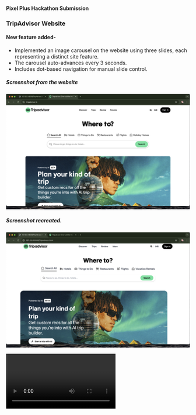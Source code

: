 #### Pixel Plus Hackathon Submission

### TripAdvisor Website

#### New feature added-

- Implemented an image carousel on the website using three slides, each representing a distinct site feature. 
- The carousel auto-advances every 3 seconds.
- Includes dot-based navigation for manual slide control.

##### Screenshot from the website

![alt text](<Screenshot 2025-04-19 at 1.20.47 PM.png>)

##### Screenshot recreated.

![alt text](<Screenshot 2025-04-19 at 1.27.22 PM.png>)



<video controls src="Screen Recording 2025-04-19 at 1.43.05 PM.mov" title="Title"></video>

